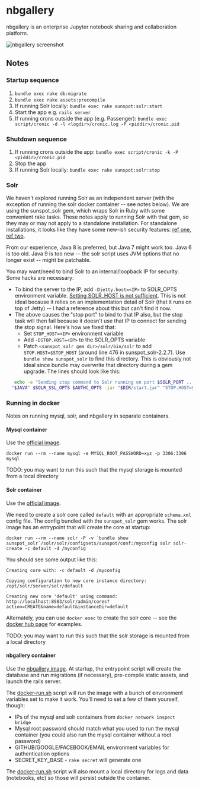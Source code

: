 # nbgallery

nbgallery is an enterprise Jupyter notebook sharing and collaboration platform. 

![nbgallery screenshot](https://cloud.githubusercontent.com/assets/8132519/23445445/9f48c65e-fdf8-11e6-8ef0-d9cb7942b870.png)

## Notes

### Startup sequence

1. `bundle exec rake db:migrate`
2. `bundle exec rake assets:precompile`
3. If running Solr locally: `bundle exec rake sunspot:solr:start`
4. Start the app e.g. `rails server`
5. If running crons outside the app (e.g. Passenger): `bundle exec script/cronic -d -l <logdir>/cronic.log -P <piddir>/cronic.pid`

### Shutdown sequence

1. If running crons outside the app: `bundle exec script/cronic -k -P <piddir>/cronic.pid`
2. Stop the app
3. If running Solr locally: `bundle exec rake sunspot:solr:stop`

### Solr

We haven't explored running Solr as an independent server (with the exception of running the solr docker container -- see notes below).  We are using the sunspot_solr gem, which wraps Solr in Ruby with some convenient rake tasks.  These notes apply to running Solr with that gem, so they may or may not apply to a standalone installation.  For standalone installations, it looks like they have some new-ish security features: [ref one](https://cwiki.apache.org/confluence/display/solr/Securing+Solr), [ref two](https://wiki.apache.org/solr/SolrSecurity).

From our experience, Java 8 is preferred, but Java 7 might work too.  Java 6 is too old.  Java 9 is too new -- the solr script uses JVM options that no longer exist -- might be patchable.

You may want/need to bind Solr to an internal/loopback IP for security.  Some hacks are necessary:

 * To bind the server to the IP, add `-Djetty.host=<IP>` to SOLR_OPTS environment variable.  [Setting SOLR_HOST is not sufficient](http://shal.in/post/127561227271/how-to-make-apache-solr-listen-on-a-specific-ip).  This is not ideal because it relies on an implementation detail of Solr (that it runs on top of Jetty) -- I had a reference about this but can't find it now.
 * The above causes the "stop port" to bind to that IP also, but the stop task will then fail because it doesn't use that IP to connect for sending the stop signal.  Here's how we fixed that:
   * Set `STOP_HOST=<IP>` environment variable
   * Add `-DSTOP.HOST=<IP>` to the SOLR_OPTS variable
   * Patch `<sunspot_solr gem dir>/solr/bin/solr` to add `STOP.HOST=$STOP_HOST` (around line 476 in sunspot_solr-2.2.7).  Use `bundle show sunspot_solr` to find this directory.  This is obviously not ideal since bundle may overwrite that directory during a gem upgrade.  The lines should look like this:
```sh
   echo -e "Sending stop command to Solr running on port $SOLR_PORT ... waiting 5 seconds to allow Jetty process $SOLR_PID to stop gracefully."
  "$JAVA" $SOLR_SSL_OPTS $AUTHC_OPTS -jar "$DIR/start.jar" "STOP.HOST=$STOP_HOST" "STOP.PORT=$STOP_PORT" "STOP.KEY=$STOP_KEY" --stop || true
```

### Running in docker

Notes on running mysql, solr, and nbgallery in separate containers.

#### Mysql container

Use the [official image](https://hub.docker.com/_/mysql/).

`docker run --rm --name mysql -e MYSQL_ROOT_PASSWORD=xyz -p 3306:3306 mysql`

TODO: you may want to run this such that the mysql storage is mounted from a local directory

#### Solr container

Use the [official image](https://hub.docker.com/_/solr/).

We need to create a solr core called `default` with an appropriate `schema.xml` config file.  The config bundled with the `sunspot_solr` gem works.  The solr image has an entrypoint that will create the core at startup:

```
docker run --rm --name solr -P -v `bundle show sunspot_solr`/solr/solr/configsets/sunspot/conf:/myconfig solr solr-create -c default -d /myconfig
```

You should see some output like this:

```
Creating core with: -c default -d /myconfig

Copying configuration to new core instance directory:
/opt/solr/server/solr/default

Creating new core 'default' using command:
http://localhost:8983/solr/admin/cores?action=CREATE&name=default&instanceDir=default
```

Alternately, you can use `docker exec` to create the solr core -- see the [docker hub page](https://hub.docker.com/_/solr/) for examples.

TODO: you may want to run this such that the solr storage is mounted from a local directory

#### nbgallery container

Use the [nbgallery image](https://hub.docker.com/r/nbgallery/nbgallery/).  At startup, the entrypoint script will create the database and run migrations (if necessary), pre-compile static assets, and launch the rails server.

The [docker-run.sh](docker-run.sh) script will run the image with a bunch of environment variables set to make it work.  You'll need to set a few of them yourself, though:

 * IPs of the mysql and solr containers from `docker network inspect bridge`
 * Mysql root password should match what you used to run the mysql container (you could also run the mysql container without a root password)
 * GITHUB/GOOGLE/FACEBOOK/EMAIL environment variables for authentication options
 * SECRET_KEY_BASE - `rake secret` will generate one

The [docker-run.sh](docker-run.sh) script will also mount a local directory for logs and data (notebooks, etc) so those will persist outside the container.

